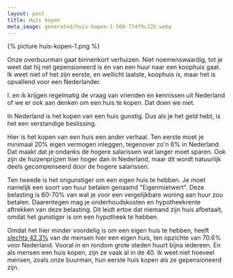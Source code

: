 ```yaml
---
layout: post
title: Huis kopen
meta_image: generated/huis-kopen-1-500-774f9c22b.webp
---
```


{% picture huis-kopen-1.png %}

Onze overbuurman gaat binnenkort verhuizen. Niet noemenswaardig, tot je weet dat hij net gepensioneerd is én van een huur naar een koophuis gaat. Ik weet niet of het zijn eerste, en wellicht laatste, koophuis is, maar het is opvallend voor een Nederlander.

I. en ik krijgen regelmatig de vraag van vrienden en kennissen uit Nederland of we er ook aan denken om een huis te kopen. Dat doen we niet.

In Nederland is het kopen van een huis gunstig. Dus als je het geld hebt, is het een verstandige beslissing.

Hier is het kopen van een huis een ander verhaal. Ten eerste moet je minimaal 20% eigen vermogen inleggen, tegenover zo'n 6% in Nederland. Dat maakt dat je ondanks de hogere salarissen wat langer moet sparen. Ook zijn de huizenprijzen hier hoger dan in Nederland, maar dit wordt natuurlijk deels gecompenseerd door de hogere salarissen.

Ten tweede is het ongunstiger om een eigen huis te hebben. Je moet namelijk een soort van huur betalen genaamd "Eigenmietwert". Deze belasting is 60-70% van wat je voor een vergelijkbare woning aan huur zou betalen. Daarentegen mag je onderhoudskosten en hypotheekrente aftrekken van deze belasting. Dit leidt ertoe dat niemand zijn huis afbetaalt, omdat het gunstiger is om een hypotheek te hebben.

Omdat het hier minder voordelig is om een eigen huis te hebben, heeft [slechts 42.3%](https://www.statista.com/statistics/246355/home-ownership-rate-in-europe/) van de mensen hier een eigen huis, ten opzichte van 70.6% voor Nederland. Vooral in en rondom grote steden huurt bijna iedereen. En als mensen een huis kopen, zijn ze vaak al in de 40. Ik weet niet hoeveel mensen, zoals onze buurman, hun eerste huis kopen als ze gepensioneerd zijn.
